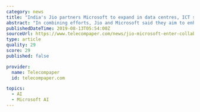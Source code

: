 ```yaml
---
category: news
title: "India's Jio partners Microsoft to expand in data centres, ICT services"
abstract: "In combining efforts, Jio and Microsoft said they aim to enhance the adoption of technologies like data analytics, AI, cognitive services, blockchain, IoT, and edge computing among small and medium enterprises to make them ready to compete and grow ..."
publishedDateTime: 2019-08-13T05:54:00Z
sourceUrl: https://www.telecompaper.com/news/jio-microsoft-enter-collaboration-to-accelerate-digital-transformation--1304317
type: article
quality: 29
score: 29
published: false

provider:
  name: Telecompaper
  id: telecompaper.com

topics:
  - AI
  - Microsoft AI
---
```

